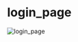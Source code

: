 # login_page

![login_page](https://user-images.githubusercontent.com/73544434/138715017-b9627a07-c475-4a1b-b5af-84a9ae768122.png)

